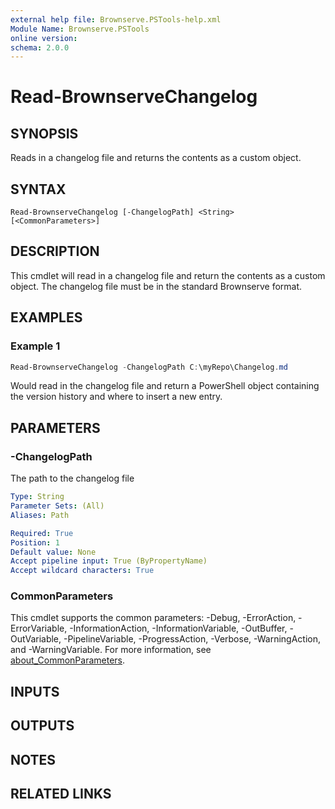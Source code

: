 ```yaml
---
external help file: Brownserve.PSTools-help.xml
Module Name: Brownserve.PSTools
online version:
schema: 2.0.0
---
```


# Read-BrownserveChangelog

## SYNOPSIS

Reads in a changelog file and returns the contents as a custom object.

## SYNTAX

```text
Read-BrownserveChangelog [-ChangelogPath] <String> [<CommonParameters>]
```

## DESCRIPTION

This cmdlet will read in a changelog file and return the contents as a custom object.
The changelog file must be in the standard Brownserve format.

## EXAMPLES

### Example 1

```powershell
Read-BrownserveChangelog -ChangelogPath C:\myRepo\Changelog.md
```

Would read in the changelog file and return a PowerShell object containing the version history and where to insert a new entry.

## PARAMETERS

### -ChangelogPath

The path to the changelog file

```yaml
Type: String
Parameter Sets: (All)
Aliases: Path

Required: True
Position: 1
Default value: None
Accept pipeline input: True (ByPropertyName)
Accept wildcard characters: True
```

### CommonParameters

This cmdlet supports the common parameters: -Debug, -ErrorAction, -ErrorVariable, -InformationAction, -InformationVariable, -OutBuffer, -OutVariable, -PipelineVariable, -ProgressAction, -Verbose, -WarningAction, and -WarningVariable. For more information, see [about_CommonParameters](http://go.microsoft.com/fwlink/?LinkID=113216).

## INPUTS

## OUTPUTS

## NOTES

## RELATED LINKS

